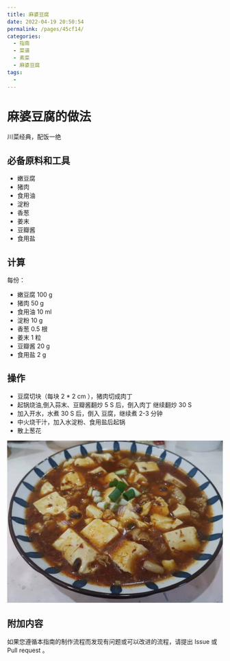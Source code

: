 ```yaml
---
title: 麻婆豆腐
date: 2022-04-19 20:50:54
permalink: /pages/45cf14/
categories:
  - 指南
  - 菜谱
  - 素菜
  - 麻婆豆腐
tags:
  - 
---
```

# 麻婆豆腐的做法

川菜经典，配饭一绝

## 必备原料和工具

* 嫩豆腐
* 猪肉
* 食用油
* 淀粉
* 香葱
* 姜末
* 豆瓣酱
* 食用盐

## 计算

每份：

* 嫩豆腐 100 g
* 猪肉 50 g
* 食用油 10 ml
* 淀粉 10 g
* 香葱 0.5 根
* 姜末 1 粒
* 豆瓣酱 20 g
* 食用盐 2 g

## 操作

* 豆腐切块（每块 2 * 2 cm ），猪肉切成肉丁
* 起锅烧油,倒入蒜末、豆瓣酱翻炒 5 S 后，倒入肉丁 继续翻炒 30 S
* 加入开水，水煮 30 S 后，倒入 豆腐，继续煮 2-3 分钟
* 中火烧干汁，加入水淀粉、食用盐后起锅
* 散上葱花

![示例菜成品](/img/jpg/麻婆豆腐1.jpeg)

## 附加内容

如果您遵循本指南的制作流程而发现有问题或可以改进的流程，请提出 Issue 或 Pull request 。
